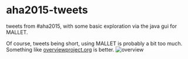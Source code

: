 # aha2015-tweets
tweets from #aha2015, with some basic exploration via the java gui for MALLET.

Of course, tweets being short, using MALLET is probably a bit too much. Something like [overviewproject.org](http://overviewproject.org) is better.
![overview](https://pbs.twimg.com/media/B67-MydIIAA2_rw.png)
